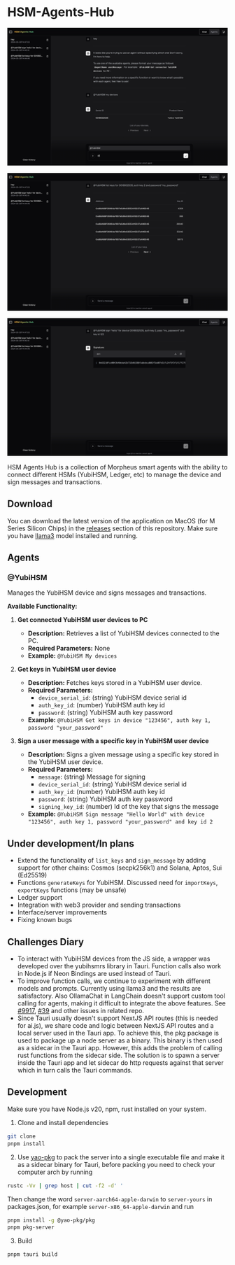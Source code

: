 # HSM-Agents-Hub

![Preview](https://github.com/ArtemUpnode/HSM-Agents-Hub/blob/main/preview.png)

![Test 1](https://github.com/ArtemUpnode/HSM-Agents-Hub/blob/main/test1.png)

![Test 2](https://github.com/ArtemUpnode/HSM-Agents-Hub/blob/main/test2.png)

HSM Agents Hub is a collection of Morpheus smart agents with the ability to connect different HSMs (YubiHSM, Ledger, etc) to manage the device and sign messages and transactions.

## Download

You can download the latest version of the application on MacOS (for M Series Silicon Chips) in the [releases](https://github.com/ArtemUpnode/HSM-Agents-Hub/releases) section of this repository. Make sure you have [llama3](https://ollama.com/library/llama3) model installed and running.

## Agents

### @YubiHSM

Manages the YubiHSM device and signs messages and transactions.

**Available Functionality:**

1. **Get connected YubiHSM user devices to PC**
    - **Description:** Retrieves a list of YubiHSM devices connected to the PC.
    - **Required Parameters:** None
    - **Example:** `@YubiHSM My devices`

2. **Get keys in YubiHSM user device**
    - **Description:** Fetches keys stored in a YubiHSM user device.
    - **Required Parameters:**
      - `device_serial_id`: (string) YubiHSM device serial id
      - `auth_key_id`: (number) YubiHSM auth key id
      - `password`: (string) YubiHSM auth key password
    - **Example:** `@YubiHSM Get keys in device "123456", auth key 1, password "your_password"`

3. **Sign a user message with a specific key in YubiHSM user device**
    - **Description:** Signs a given message using a specific key stored in the YubiHSM user device.
    - **Required Parameters:**
      - `message`: (string) Message for signing
      - `device_serial_id`: (string) YubiHSM device serial id
      - `auth_key_id`: (number) YubiHSM auth key id
      - `password`: (string) YubiHSM auth key password
      - `signing_key_id`: (number) Id of the key that signs the message
    - **Example:** `@YubiHSM Sign message "Hello World" with device "123456", auth key 1, password "your_password" and key id 2`

## Under development/In plans

- Extend the functionality of `list_keys` and `sign_message` by adding support for other chains: Cosmos (secpk256k1) and Solana, Aptos, Sui (Ed25519)
- Functions `generateKeys` for YubiHSM. Discussed need for `importKeys`, `exportKeys` functions (may be unsafe)
- Ledger support
- Integration with web3 provider and sending transactions
- Interface/server improvements
- Fixing known bugs

## Challenges Diary

- To interact with YubiHSM devices from the JS side, a wrapper was developed over the yubihsmrs library in Tauri. Function calls also work in Node.js if Neon Bindings are used instead of Tauri.
- To improve function calls, we continue to experiment with different models and prompts. Currently using llama3 and the results are satisfactory. Also OllamaChat in LangChain doesn't support custom tool calling for agents, making it difficult to integrate the above features. See [#9917](https://github.com/langchain-ai/langchain/issues/9917), [#39](https://github.com/ollama/ollama-python/issues/39) and other issues in related repo.
- Since Tauri usually doesn't support NextJS API routes (this is needed for ai.js), we share code and logic between NextJS API routes and a local server used in the Tauri app. To achieve this, the pkg package is used to package up a node server as a binary. This binary is then used as a sidecar in the Tauri app. However, this adds the problem of calling rust functions from the sidecar side. The solution is to spawn a server inside the Tauri app and let sidecar do http requests against that server which in turn calls the Tauri commands.

## Development

Make sure you have Node.js v20, npm, rust installed on your system.

1. Clone and install dependencies

```bash
git clone
pnpm install
```

2. Use [yao-pkg](https://github.com/yao-pkg/pkg-binaries) to pack the server into a single executable file and make it as a sidecar binary for Tauri, before packing you need to check your computer arch by running

```bash
rustc -Vv | grep host | cut -f2 -d' '
```

Then change the word `server-aarch64-apple-darwin` to `server-yours` in packages.json, for example `server-x86_64-apple-darwin` and run

```bash
pnpm install -g @yao-pkg/pkg
pnpm pkg-server
```

3. Build

```bash
pnpm tauri build
```
